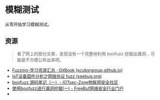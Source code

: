 # 模糊测试

从零开始学习模糊测试。

## 资源

> 看了网上的部分文章，发现没有一个完整地利用 boofuzz 挖掘出漏洞... 可能是不方便公布出来吧。

- [Fuzzing-学习资源汇总 · GitBook (scubsrgroup.github.io)](https://scubsrgroup.github.io/BinaryDatabase/Fuzzing-学习资源汇总.html#fuzzing-book)
- [IoT设备固件分析之网络协议 fuzz (seebug.org)](https://paper.seebug.org/1626/#fuzz_1)
- [boofuzz 源码笔记（一）- IOTsec-Zone物联网安全社区](https://www.iotsec-zone.com/article?id=322)
- [使用boofuzz进行漏洞挖掘(一) - FreeBuf网络安全行业门户](https://www.freebuf.com/vuls/185606.html)
- 

